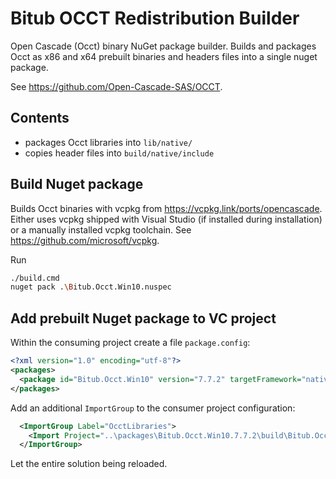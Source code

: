 # Bitub OCCT Redistribution Builder

Open Cascade (Occt) binary NuGet package builder. Builds and packages Occt as x86 and x64 prebuilt binaries
and headers files into a single nuget package.

See https://github.com/Open-Cascade-SAS/OCCT.

## Contents

- packages Occt libraries into `lib/native/`
- copies header files into `build/native/include`

## Build Nuget package

Builds Occt binaries with vcpkg from https://vcpkg.link/ports/opencascade. Either uses vcpkg shipped with Visual Studio (if installed during installation) or a manually installed vcpkg toolchain. See https://github.com/microsoft/vcpkg.

Run
```bash
./build.cmd
nuget pack .\Bitub.Occt.Win10.nuspec 
```

## Add prebuilt Nuget package to VC project

Within the consuming project create a file `package.config`:
```xml
<?xml version="1.0" encoding="utf-8"?>
<packages>
  <package id="Bitub.Occt.Win10" version="7.7.2" targetFramework="native" />
</packages>
```

Add an additional `ImportGroup` to the consumer project configuration:
```xml 
  <ImportGroup Label="OcctLibraries">
    <Import Project="..\packages\Bitub.Occt.Win10.7.7.2\build\Bitub.Occt.Win10.targets" />
  </ImportGroup>
```

Let the entire solution being reloaded.